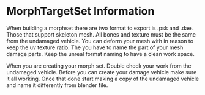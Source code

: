 # MorphTargetSet Information #
When building a morphset there are two format to export is .psk and .dae. Those that support skeleton mesh. All bones and texture must be the same from the undamaged vehicle. You can deform your mesh with in reason to keep the uv texture ratio. The you have to name the part of your mesh damage parts. Keep the unreal format naming to have a clean work space.

When you are creating your morph set. Double check your work from the undamaged vehicle. Before you can create your damage vehicle make sure it all working. Once that done start making a copy of the undamaged vehicle and name it differently from blender file.